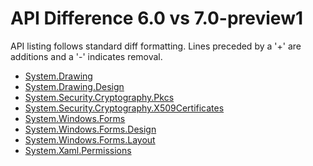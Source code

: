 # API Difference 6.0 vs 7.0-preview1

API listing follows standard diff formatting.
Lines preceded by a '+' are additions and a '-' indicates removal.

* [System.Drawing](7.0-preview1_System.Drawing.md)
* [System.Drawing.Design](7.0-preview1_System.Drawing.Design.md)
* [System.Security.Cryptography.Pkcs](7.0-preview1_System.Security.Cryptography.Pkcs.md)
* [System.Security.Cryptography.X509Certificates](7.0-preview1_System.Security.Cryptography.X509Certificates.md)
* [System.Windows.Forms](7.0-preview1_System.Windows.Forms.md)
* [System.Windows.Forms.Design](7.0-preview1_System.Windows.Forms.Design.md)
* [System.Windows.Forms.Layout](7.0-preview1_System.Windows.Forms.Layout.md)
* [System.Xaml.Permissions](7.0-preview1_System.Xaml.Permissions.md)


